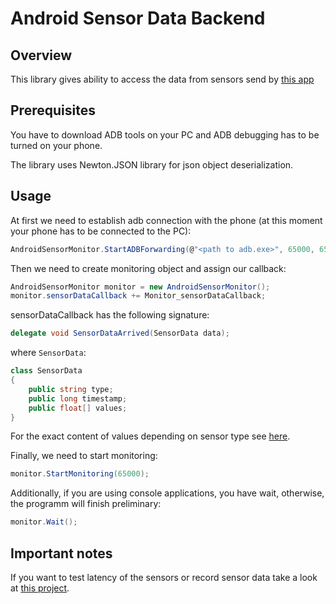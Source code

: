 # Android Sensor Data Backend
## Overview

This library gives ability to access the data from sensors send by [this app](https://github.com/vitaliy1919/Android-Sensors-Data-to-PC)

## Prerequisites

You have to download ADB tools on your PC and ADB debugging has to be turned on your phone.

The library uses Newton.JSON library for json object deserialization.

## Usage

At first we need to establish adb connection with the phone (at this moment your phone has to be connected to the PC):
``` csharp
AndroidSensorMonitor.StartADBForwarding(@"<path to adb.exe>", 65000, 65000);
```

Then we need to create monitoring object and assign our callback:

``` csharp
AndroidSensorMonitor monitor = new AndroidSensorMonitor();
monitor.sensorDataCallback += Monitor_sensorDataCallback;
```

sensorDataCallback has the following signature: 
``` csharp
delegate void SensorDataArrived(SensorData data);
```
where `SensorData`:
``` cs
class SensorData
{
    public string type;
    public long timestamp;
    public float[] values;
}
```
For the exact content of values depending on sensor type see [here](https://developer.android.com/reference/android/hardware/SensorEvent.html#values).

Finally, we need to start monitoring:
``` cs
monitor.StartMonitoring(65000);
```

Additionally, if you are using console applications, you have wait, otherwise, the programm will finish preliminary:
``` cs
monitor.Wait();
```

## Important notes

If you want to test latency of the sensors or record sensor data take a look at [this project](https://github.com/vitaliy1919/Android-Sensors-Delay-Test).